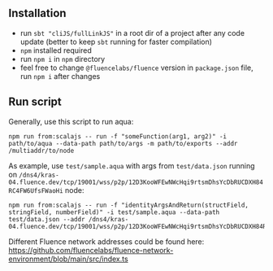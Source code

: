 ## Installation

- run `sbt "cliJS/fullLinkJS"` in a root dir of a project after any code update (better to keep `sbt` running for faster compilation) 
- `npm` installed required
- run `npm i` in `npm` directory
- feel free to change `@fluencelabs/fluence` version in `package.json` file, run `npm i` after changes

## Run script

Generally, use this script to run aqua: 

```
npm run from:scalajs -- run -f "someFunction(arg1, arg2)" -i path/to/aqua --data-path path/to/args -m path/to/exports --addr /multiaddr/to/node  
```

As example, use `test/sample.aqua` with args from `test/data.json` running on `/dns4/kras-04.fluence.dev/tcp/19001/wss/p2p/12D3KooWFEwNWcHqi9rtsmDhsYcDbRUCDXH84RC4FW6UfsFWaoHi` node:

```
npm run from:scalajs -- run -f "identityArgsAndReturn(structField, stringField, numberField)" -i test/sample.aqua --data-path test/data.json --addr /dns4/kras-04.fluence.dev/tcp/19001/wss/p2p/12D3KooWFEwNWcHqi9rtsmDhsYcDbRUCDXH84RC4FW6UfsFWaoHi
```

Different Fluence network addresses could be found here: https://github.com/fluencelabs/fluence-network-environment/blob/main/src/index.ts